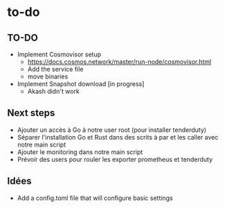 # to-do


## TO-DO
- Implement Cosmovisor setup
    - https://docs.cosmos.network/master/run-node/cosmovisor.html
    - Add the service file 
    - move binaries
- Implement Snapshot download [in progress]
    - Akash didn't work

## Next steps
- Ajouter un accès à Go à notre user root (pour installer tenderduty)
- Séparer l'installation Go et Rust dans des scrits à par et les caller avec notre main script
- Ajouter le monitoring dans notre main script
- Prévoir des users pour rouler les exporter prometheus et tenderduty

## Idées
- Add a config.toml file that will configure basic settings

